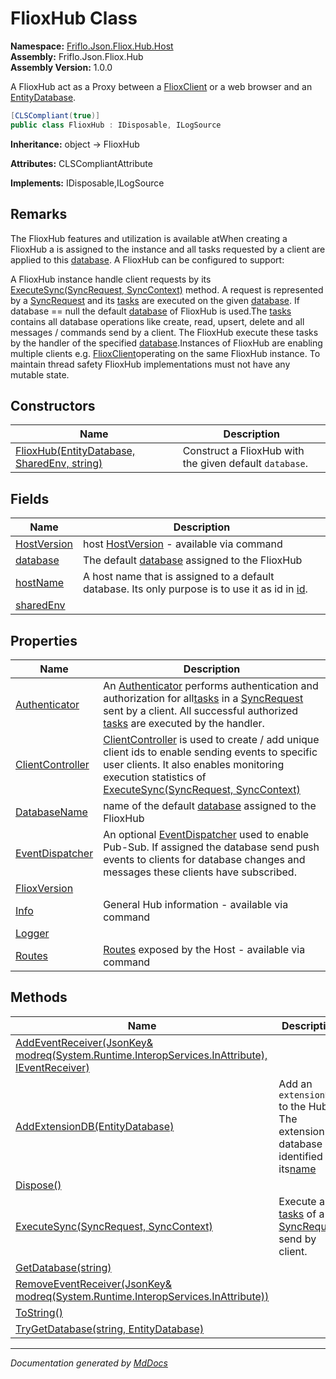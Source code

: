 ﻿<!--  
  <auto-generated>   
    The contents of this file were generated by a tool.  
    Changes to this file may be list if the file is regenerated  
  </auto-generated>   
-->

# FlioxHub Class

**Namespace:** [Friflo.Json.Fliox.Hub.Host](../index.md)  
**Assembly:** Friflo.Json.Fliox.Hub  
**Assembly Version:** 1.0.0

A FlioxHub act as a Proxy between a [FlioxClient](../../Client/FlioxClient/index.md) or a web browser and an [EntityDatabase](../EntityDatabase/index.md).

```csharp
[CLSCompliant(true)]
public class FlioxHub : IDisposable, ILogSource
```

**Inheritance:** object → FlioxHub

**Attributes:** CLSCompliantAttribute

**Implements:** IDisposable,ILogSource

## Remarks

The FlioxHub features and utilization is available atWhen creating a FlioxHub a  is assigned to the instance and all tasks requested by a client are applied to this [database](fields/database.md). A FlioxHub can be configured to support:

A FlioxHub instance handle  client requests by its [ExecuteSync(SyncRequest, SyncContext)](methods/ExecuteSync.md) method. A request is represented by a [SyncRequest](../../Protocol/SyncRequest/index.md) and its [tasks](../../Protocol/SyncRequest/fields/tasks.md) are executed on the given [database](../../Protocol/SyncRequest/fields/database.md). If database \=\= null the default [database](fields/database.md) of FlioxHub is used.The [tasks](../../Protocol/SyncRequest/fields/tasks.md) contains all database operations like create, read, upsert, delete and all messages \/ commands send by a client. The FlioxHub execute these tasks by the handler of the specified [database](fields/database.md).Instances of FlioxHub are  enabling multiple clients e.g. [FlioxClient](../../Client/FlioxClient/index.md)operating on the same FlioxHub instance. To maintain thread safety FlioxHub implementations must not have any mutable state.

## Constructors

| Name                                                                 | Description                                             |
| -------------------------------------------------------------------- | ------------------------------------------------------- |
| [FlioxHub(EntityDatabase, SharedEnv, string)](constructors/index.md) | Construct a FlioxHub with the given default `database`. |

## Fields

| Name                                 | Description                                                                                                                              |
| ------------------------------------ | ---------------------------------------------------------------------------------------------------------------------------------------- |
| [HostVersion](fields/HostVersion.md) | host [HostVersion](fields/HostVersion.md) \- available via command                                                                       |
| [database](fields/database.md)       |  The default [database](fields/database.md) assigned to the FlioxHub                                                                     |
| [hostName](fields/hostName.md)       | A host name that is assigned to a default database. Its only purpose is to use it as id in [id](../../DB/Monitor/HostHits/fields/id.md). |
| [sharedEnv](fields/sharedEnv.md)     |                                                                                                                                          |

## Properties

| Name                                               | Description                                                                                                                                                                                                                                                                                                                                  |
| -------------------------------------------------- | -------------------------------------------------------------------------------------------------------------------------------------------------------------------------------------------------------------------------------------------------------------------------------------------------------------------------------------------- |
| [Authenticator](properties/Authenticator.md)       | An [Authenticator](../Auth/Authenticator/index.md) performs authentication and authorization for all[tasks](../../Protocol/SyncRequest/fields/tasks.md) in a [SyncRequest](../../Protocol/SyncRequest/index.md) sent by a client. All successful authorized [tasks](../../Protocol/SyncRequest/fields/tasks.md) are executed by the handler. |
| [ClientController](properties/ClientController.md) | [ClientController](properties/ClientController.md) is used to create \/ add unique client ids to enable sending events to             specific user clients.             It also enables monitoring execution statistics of [ExecuteSync(SyncRequest, SyncContext)](methods/ExecuteSync.md)                                                  |
| [DatabaseName](properties/DatabaseName.md)         |  name of the default [database](fields/database.md) assigned to the FlioxHub                                                                                                                                                                                                                                                                 |
| [EventDispatcher](properties/EventDispatcher.md)   | An optional [EventDispatcher](../Event/EventDispatcher/index.md) used to enable Pub\-Sub. If assigned the database send push events to clients for database changes and messages these clients have subscribed.                                                                                                                              |
| [FlioxVersion](properties/FlioxVersion.md)         |                                                                                                                                                                                                                                                                                                                                              |
| [Info](properties/Info.md)                         | General Hub information \- available via command                                                                                                                                                                                                                                                                                             |
| [Logger](properties/Logger.md)                     |                                                                                                                                                                                                                                                                                                                                              |
| [Routes](properties/Routes.md)                     | [Routes](properties/Routes.md) exposed by the Host \- available via command                                                                                                                                                                                                                                                                  |

## Methods

| Name                                                                                                                         | Description                                                                                                                             |
| ---------------------------------------------------------------------------------------------------------------------------- | --------------------------------------------------------------------------------------------------------------------------------------- |
| [AddEventReceiver(JsonKey& modreq(System.Runtime.InteropServices.InAttribute), IEventReceiver)](methods/AddEventReceiver.md) |                                                                                                                                         |
| [AddExtensionDB(EntityDatabase)](methods/AddExtensionDB.md)                                                                  | Add an `extensionDB` to the Hub. The extension database is identified by its[name](../EntityDatabase/fields/name.md)                    |
| [Dispose()](methods/Dispose.md)                                                                                              |                                                                                                                                         |
| [ExecuteSync(SyncRequest, SyncContext)](methods/ExecuteSync.md)                                                              | Execute all [tasks](../../Protocol/SyncRequest/fields/tasks.md) of a [SyncRequest](../../Protocol/SyncRequest/index.md) send by client. |
| [GetDatabase(string)](methods/GetDatabase.md)                                                                                |                                                                                                                                         |
| [RemoveEventReceiver(JsonKey& modreq(System.Runtime.InteropServices.InAttribute))](methods/RemoveEventReceiver.md)           |                                                                                                                                         |
| [ToString()](methods/ToString.md)                                                                                            |                                                                                                                                         |
| [TryGetDatabase(string, EntityDatabase)](methods/TryGetDatabase.md)                                                          |                                                                                                                                         |

___

*Documentation generated by [MdDocs](https://github.com/ap0llo/mddocs)*
